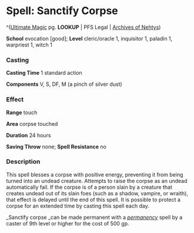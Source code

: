 # Spell: Sanctify Corpse

^([Ultimate Magic][ss-sanctify-corpse] pg. **LOOKUP** | PFS Legal | [Archives of Nehtys][sn-sanctify-corpse])

**School** evocation [good]; **Level** cleric/oracle 1, inquisitor 1, paladin 1, warpriest 1, witch 1

### Casting

**Casting Time** 1 standard action  

**Components** V, S, DF, M (a pinch of silver dust)

### Effect

**Range** touch  

**Area** corpse touched  

**Duration** 24 hours  

**Saving Throw** none; **Spell Resistance** no

### Description

This spell blesses a corpse with positive energy, preventing it from being turned into an undead creature. Attempts to raise the corpse as an undead automatically fail. If the corpse is of a person slain by a creature that creates undead out of its slain foes (such as a shadow, vampire, or wraith), that effect is delayed until the end of this spell. It is possible to protect a corpse for an extended time by casting this spell each day.  

_Sanctify corpse _can be made permanent with a _[permanency]_ spell by a caster of 9th level or higher for the cost of 500 gp.

[ss-sanctify-corpse]: http://paizo.com/pathfinderRPG/v57
[sn-sanctify-corpse]: http://www.archivesofnethys.com/SpellDisplay.aspx?ItemName=Sanctify%20Corpse
[permanency]: http://www.archivesofnethys.com/SpellDisplay.aspx?ItemName=permanency